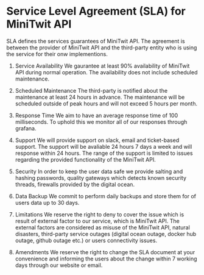 # Service Level Agreement (SLA) for MiniTwit API
SLA defines the services guarantees of MiniTwit API. The agreement is between the provider of MiniTwit API and the third-party entity who is using the service for their onw implementions.

1. Service Availability
We gaurantee at least 90% availability of MiniTwit API during normal operation. The availability does not include scheduled maintenance.

2. Scheduled Maintenance
The third-party is notified about the maintenance at least 24 hours in advance. The maintenance will be scheduled outside of peak hours and will not exceed 5 hours per month.

3. Response Time
We aim to have an average response time of 100 milliseconds. To uphold this we monitor all of our responses through grafana.

4. Support
We will provide support on slack, email and ticket-based support. The support will be avaliable 24 hours 7 days a week and will response within 24 hours. The range of the support is limited to issues regarding the provided functionality of the MiniTwit API.

5. Security
In order to keep the user data safe we provide salting and hashing passwords, quality gateways which detects known security threads, firewalls provided by the digital ocean.

6. Data Backup
We commit to perform daily backups and store them for of users data up to 30 days.

7. Limitations
We reserve the right to deny to cover the issue which is result of external factor to our service, which is MiniTwit API. The external factors are considered as misuse of the MiniTwit API, natural disasters, third-party service outages (digital ocean outage, docker hub outage, github outage etc.) or users connectivity issues.

8. Amendments
We reserve the right to change the SLA document at your convenience and informing the users about the change within 7 working days through our website or email.